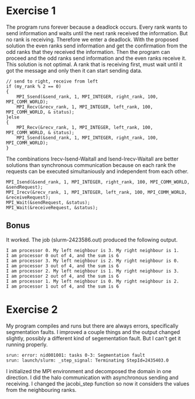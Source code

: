 # Exercise 1
The program runs forever because a deadlock occurs. Every rank wants to send information and waits until the next rank received the information. But no rank is receiving. Therefore we enter a deadlock. With the proposed solution the even ranks send information and get the confirmation from the odd ranks that they received the information. Then the program can proceed and the odd ranks send information and the even ranks receive it. This solution is not optimal. A rank that is receiving first, must wait until it got the message and only then it can start sending data.

    // send to right, receive from left
    if (my_rank % 2 == 0)
    {
        MPI_Ssend(&send_rank, 1, MPI_INTEGER, right_rank, 100, MPI_COMM_WORLD);
        MPI_Recv(&recv_rank, 1, MPI_INTEGER, left_rank, 100, MPI_COMM_WORLD, & status);
    }else
    {
        MPI_Recv(&recv_rank, 1, MPI_INTEGER, left_rank, 100, MPI_COMM_WORLD, & status);
        MPI_Ssend(&send_rank, 1, MPI_INTEGER, right_rank, 100, MPI_COMM_WORLD);
    }

The combinations Irecv-Isend-Waitall and Isend-Irecv-Waitall are better solutions than synchronous communication because on each rank the requests can be executed simultaniously and independent from each other.

    MPI_Isend(&send_rank, 1, MPI_INTEGER, right_rank, 100, MPI_COMM_WORLD, &sendRequest);
    MPI_Irecv(&recv_rank, 1, MPI_INTEGER, left_rank, 100, MPI_COMM_WORLD, &receiveRequest);
    MPI_Wait(&sendRequest, &status);
    MPI_Wait(&receiveRequest, &status);

## Bonus
It worked. The job (slurm-2423586.out) produced the following output.

    I am processor 0. My left neighbour is 3. My right neighbour is 1.
    I am processor 0 out of 4, and the sum is 6
    I am processor 3. My left neighbour is 2. My right neighbour is 0.
    I am processor 3 out of 4, and the sum is 6
    I am processor 2. My left neighbour is 1. My right neighbour is 3.
    I am processor 2 out of 4, and the sum is 6
    I am processor 1. My left neighbour is 0. My right neighbour is 2.
    I am processor 1 out of 4, and the sum is 6

# Exercise 2
My program compiles and runs but there are always errors, specifically segmentation faults. I improved a couple things and the output changed slightly, possibly a different kind of segementation fault. But I can't get it running properly. 

```
srun: error: nid001001: tasks 0-3: Segmentation fault
srun: launch/slurm: _step_signal: Terminating StepId=2435403.0
```

I initialized the MPI environment and decomposed the domain in one direction. I did the halo communication with asynchronous sending and receiving. I changed the jacobi_step function so now it considers the values from the neighbouring ranks.
